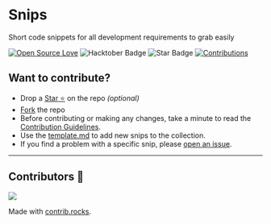 # Snips
Short code snippets for all development requirements to grab easily 

[![Open Source Love](https://firstcontributions.github.io/open-source-badges/badges/open-source-v1/open-source.svg)](https://github.com/DevTMK/snips)
<img src="https://img.shields.io/badge/HacktoberFest-2022-blueviolet" alt="Hacktober Badge"/>
<img src="https://img.shields.io/static/v1?label=%E2%AD%90&message=If%20Useful&style=style=flat&color=BC4E99" alt="Star Badge"/>
<a href="https://github.com/DevTMK"><img src="https://img.shields.io/badge/Contributions-welcome-green.svg?style=flat&logo=github" alt="Contributions" /></a>

## Want to contribute?
- Drop a [Star ⭐](https://github.com/DevTMK/snips#) on the repo  _(optional)_
- [Fork](https://github.com/DevTMK/snips/fork) the repo
- Before contributing or making any changes, take a minute to read the [Contribution Guidelines](https://github.com/DevTMK/snips/blob/main/CONTRIBUTING.md).
- Use the [template.md](/template.md) to add new snips to the collection.
- If you find a problem with a specific snip, please [open an issue](https://github.com/DevTMK/snips/issues/new).

---

## Contributors 🌟
<a href="https://github.com/DevTMK/snips/graphs/contributors">
  <img src="https://contrib.rocks/image?repo=DevTMK/snips" />
</a>

Made with [contrib.rocks](https://contrib.rocks).
